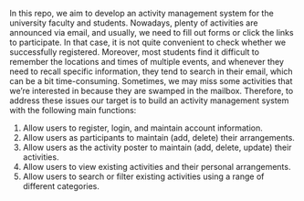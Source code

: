 In this repo, we aim to develop an activity management system for the university faculty and students. Nowadays, plenty of activities are announced via email, and usually, we need to fill out forms or click the links to participate. In that case, it is not quite convenient to check whether we successfully registered. Moreover, most students find it difficult to remember the locations and times of multiple events, and whenever they need to recall specific information, they tend to search in their email, which can be a bit time-consuming. Sometimes, we may miss some activities that we’re interested in because they are swamped in the mailbox. Therefore, to address these issues our target is to build an activity management system with the following main functions:
1.	Allow users to register, login, and maintain account information.
2.	Allow users as participants to maintain (add, delete) their arrangements.
3.	Allow users as the activity poster to maintain (add, delete, update) their activities.
4.	Allow users to view existing activities and their personal arrangements.
5.	Allow users to search or filter existing activities using a range of different categories.